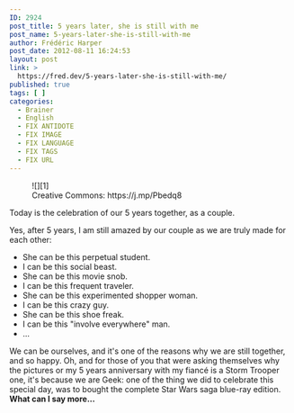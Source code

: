 ```yaml
---
ID: 2924
post_title: 5 years later, she is still with me
post_name: 5-years-later-she-is-still-with-me
author: Frédéric Harper
post_date: 2012-08-11 16:24:53
layout: post
link: >
  https://fred.dev/5-years-later-she-is-still-with-me/
published: true
tags: [ ]
categories:
  - Brainer
  - English
  - FIX ANTIDOTE
  - FIX IMAGE
  - FIX LANGUAGE
  - FIX TAGS
  - FIX URL
---
```

<figure>![][1]<figcaption> Creative Commons: https://j.mp/Pbedq8</figcaption></figure>
Today is the celebration of our 5 years together, as a couple.

Yes, after 5 years, I am still amazed by our couple as we are truly made for each other:

*   She can be this perpetual student.
*   I can be this social beast.
*   She can be this movie snob.
*   I can be this frequent traveler.
*   She can be this experimented shopper woman.
*   I can be this crazy guy.
*   She can be this shoe freak.
*   I can be this "involve everywhere" man.
*   ...

We can be ourselves, and it's one of the reasons why we are still together, and so happy. Oh, and for those of you that were asking themselves why the pictures or my 5 years anniversary with my fiancé is a Storm Trooper one, it's because we are Geek: one of the thing we did to celebrate this special day, was to bought the complete Star Wars saga blue-ray edition. **What can I say more...**

 [1]: http://fred.dev/wp-content/uploads/2012/08/3497660519_a6ae4af43d_z.jpg "3497660519_a6ae4af43d_z"